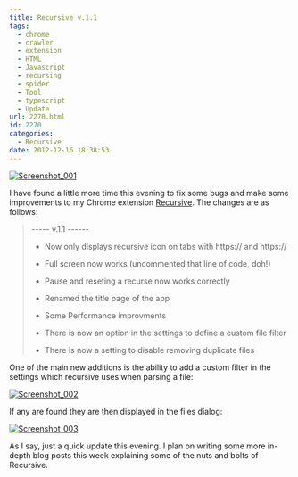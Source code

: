 ```yaml
---
title: Recursive v.1.1
tags:
  - chrome
  - crawler
  - extension
  - HTML
  - Javascript
  - recursing
  - spider
  - Tool
  - typescript
  - Update
url: 2270.html
id: 2270
categories:
  - Recursive
date: 2012-12-16 18:38:53
---
```


[![Screenshot_001](https://mikecann.co.uk/wp-content/uploads/2012/12/Screenshot_001-1024x423.png)](https://mikecann.co.uk/personal-project/recursive-v-1-1/attachment/screenshot_001/)

I have found a little more time this evening to fix some bugs and make some improvements to my Chrome extension [Recursive](https://chrome.google.com/webstore/detail/recursive/hbgbcmcmpiiciafmolmoapfgegbhbmcc?hl=en). The changes are as follows:

<!-- more -->

> ----- v.1.1 ------
>
> - Now only displays recursive icon on tabs with https:// and https://
>
> - Full screen now works (uncommented that line of code, doh!)
>
> - Pause and reseting a recurse now works correctly
>
> - Renamed the title page of the app
>
> - Some Performance improvments
>
> - There is now an option in the settings to define a custom file filter
>
> - There is now a setting to disable removing duplicate files

One of the main new additions is the ability to add a custom filter in the settings which recursive uses when parsing a file:

[![Screenshot_002](https://mikecann.co.uk/wp-content/uploads/2012/12/Screenshot_002.png)](https://mikecann.co.uk/personal-project/recursive-v-1-1/attachment/screenshot_002/)

If any are found they are then displayed in the files dialog:

[![Screenshot_003](https://mikecann.co.uk/wp-content/uploads/2012/12/Screenshot_003.png)](https://mikecann.co.uk/personal-project/recursive-v-1-1/attachment/screenshot_003/)

As I say, just a quick update this evening. I plan on writing some more in-depth blog posts this week explaining some of the nuts and bolts of Recursive.
